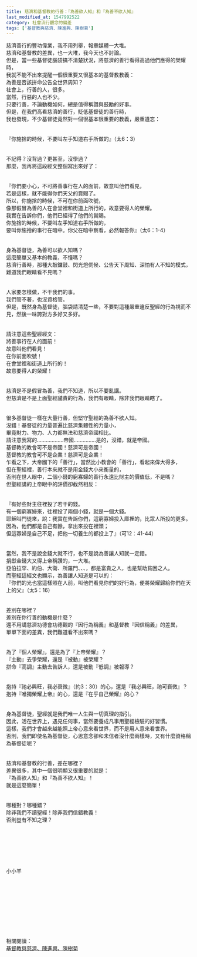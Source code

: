 ```yaml
---
title: 慈濟和基督教的行善：『為善欲人知』和『為善不欲人知』
last_modified_at: 1547992522
category: 社會流行觀念的偏差
tags: ['基督教與慈濟、陳進興、陳樹菊']
---
```


<p>慈濟善行的豐功偉業，我不用列舉，報章媒體一大堆。<br/>慈濟和基督教的差異，也一大堆，我今天也不討論。<br/>但是，當一些基督徒腦袋搞不清楚狀況，將慈濟的善行看得高過他們應得的榮耀時，<br/>我就不能不出來提醒一個很重要又很基本的基督教教義：<br/>為善是否該拼命公告全世界周知？<br/><!--more-->社會上，行善的人，很多。<br/>當然，行惡的人也不少。<br/>只要行善，不論動機如何，總是值得稱讚與鼓勵的好事。<br/>但是，在我們高看慈濟的善行，貶低基督徒的善行時，<br/>我也發現，不少基督徒竟然對一個很基本很重要的教義，嚴重遺忘：<br/><br/><br/>『你施捨的時候，不要叫左手知道右手所做的』（太6：3）<br/><br/><br/>不記得？沒背過？更甚至，沒學過？<br/>那麼，我再將這段經文整個寫出來好了：<br/><br/><br/>『你們要小心，不可將善事行在人的面前，故意叫他們看見，<br/>若是這樣，就不能得你們天父的賞賜了。<br/>所以，你施捨的時候，不可在你前面吹號，<br/>像那假冒為善的人在會堂裡和街道上所行的，故意要得人的榮耀。<br/>我實在告訴你們，他們已經得了他們的賞賜。<br/>你施捨的時候，不要叫左手知道右手所做的，<br/>要叫你施捨的事行在暗中。你父在暗中察看，必然報答你』（太6：1-4）<br/><br/><br/>身為基督徒，為善可以欲人知嗎？<br/>這麼簡單又基本的教義，不懂嗎？<br/>慈濟行善時，那種大敲鑼鼓、閃光燈伺候、公告天下周知、深怕有人不知的模式，難道我們眼睛看不見嗎？<br/><br/><br/>人家要怎樣做，不干我們的事。<br/>我們管不著，也沒資格管。<br/>但是，既然身為基督徒，腦袋請清楚一些，不要對這種嚴重違反聖經的行為視而不見，然後一味誇對方多好又多好。<br/><br/><br/>請注意這些聖經經文：<br/>將善事行在人的面前！<br/>故意叫他們看見！<br/>在你前面吹號！<br/>在會堂裡和街道上所行的！<br/>故意要得人的榮耀！<br/><br/><br/>慈濟是不是假冒為善，我們不知道，所以不要亂講。<br/>但慈濟是不是上面聖經譴責的行為，我們有眼睛，除非我們眼睛瞎了。<br/><br/><br/>很多基督徒一樣在大量行善，但堅守聖經的為善不欲人知。<br/>沒錯！基督徒的力量普遍比慈濟集體性的力量小，<br/>畢竟財力、物力、人力都無法和慈濟帝國相比。<br/>請注意我寫的………………帝國……………是的，沒錯，就是帝國。<br/>基督教的教會可不是帝國！慈濟可是帝國！<br/>基督教的教會可不是企業！慈濟可是企業！<br/>乍看之下，大帝國下的「善行」，當然比小教會的「善行」，看起來偉大得多，<br/>但在聖經裡，善行本來就不是用金錢大小來衡量的，<br/>否則在世人眼中，二個小錢的窮寡婦的善行永遠比財主的價值低，不是嗎？<br/>但聖經講的上帝眼中的評價卻截然相反：<br/><br/><br/>『有好些財主往裡投了若干的錢。<br/>有一個窮寡婦來，往裡投了兩個小錢，就是一個大錢。<br/>耶穌叫門徒來，說：我實在告訴你們，這窮寡婦投入庫裡的，比眾人所投的更多。<br/>因為，他們都是自己有餘，拿出來投在裡頭；<br/>但這寡婦是自己不足，把他一切養生的都投上了』（可12：41-44）<br/><br/><br/>當然，我不是說金錢大就不行，也不是說為善讓人知就一定錯。<br/>捐獻金錢大又得上帝稱讚的，一大堆。<br/>亞伯拉罕、約伯、大衛、所羅門、、、，都是富貴之人，也是幫助貧困之人。<br/>而聖經這經文也顯示，為善讓人知道是可以的：<br/>『你們的光也當這樣照在人前，叫他們看見你們的好行為，便將榮耀歸給你們在天上的父』（太5：16）<br/><br/><br/>差別在哪裡？<br/>差別在你行善的動機是什麼？<br/>還不用講慈濟功德會功德觀的『因行為稱義』和基督教『因信稱義』的差異，<br/>單單下面的差異，我們難道看不出來嗎？<br/><br/><br/>為了『個人榮耀』，還是為了『上帝榮耀』？<br/>『主動』去爭榮耀，還是『被動』被榮耀？<br/>拼命『高調』主動去告訴人，還是被動『低調』被報導？<br/><br/><br/>抱持『祂必興旺，我必衰微』（約3：30）的心，還是『我必興旺，祂可衰微』？<br/>抱持『唯獨榮耀上帝』的心，還是『在乎自己榮耀』的心？<br/><br/><br/>身為基督徒，聖經就是我們唯一人生與一切真理的指引。<br/>因此，活在世界上，遇見任何事，當然要養成凡事用聖經檢驗的好習慣。<br/>這樣，我們才會越來越能照上帝心意來看世界，而不是用人意來看世界。<br/>否則，我們即使名為基督徒，心思意念卻和未信者沒什麼兩樣時，又有什麼資格稱為基督徒呢？<br/><br/><br/>慈濟和基督教的行善，差在哪裡？<br/>差異很多，其中一個很明顯又很重要的就是：<br/>『為善欲人知』和『為善不欲人知』！<br/>就是這麼簡單！<br/><br/><br/>哪種對？哪種錯？<br/>除非我們不讀聖經！除非我們信錯教義！<br/>否則豈有不知之理？<br/><br/><br/><br/><br/><br/><br/><br/>小小羊<br/><br/><br/><br/><br/><br/><br/><br/><br/><br/><br/>相關閱讀：<br/><a href="/posts/269196788">基督教與慈濟、陳進興、陳樹菊</a><br/><br/>
</p>